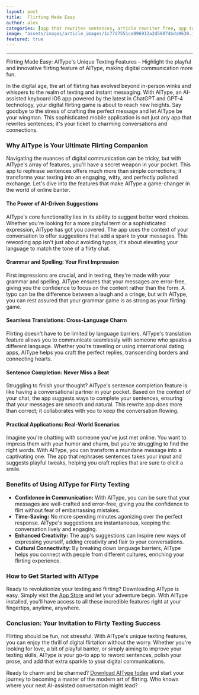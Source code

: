 ```yaml
---
layout: post
title:  Flirting Made Easy
author: alex
categories: [app that rewrites sentences, article rewriter free, app to rephrase sentences, rewording app, app to reword sentences, rewrite app, app that rephrases sentences]
image: "assets/images/article_images/1c77d7551ce896912a2d58074bda9630.jpg"
featured: true
---
```


---

Flirting Made Easy: AIType's Unique Texting Features – Highlight the playful and innovative flirting feature of AIType, making digital communication more fun.

In the digital age, the art of flirting has evolved beyond in-person winks and whispers to the realm of texting and instant messaging. With AIType, an AI-assisted keyboard iOS app powered by the latest in ChatGPT and GPT-4 technology, your digital flirting game is about to reach new heights. Say goodbye to the stress of crafting the perfect message and let AIType be your wingman. This sophisticated mobile application is not just any app that rewrites sentences; it's your ticket to charming conversations and connections.

### Why AIType is Your Ultimate Flirting Companion

Navigating the nuances of digital communication can be tricky, but with AIType's array of features, you'll have a secret weapon in your pocket. This app to rephrase sentences offers much more than simple corrections; it transforms your texting into an engaging, witty, and perfectly polished exchange. Let's dive into the features that make AIType a game-changer in the world of online banter.

#### The Power of AI-Driven Suggestions

AIType's core functionality lies in its ability to suggest better word choices. Whether you're looking for a more playful term or a sophisticated expression, AIType has got you covered. The app uses the context of your conversation to offer suggestions that add a spark to your messages. This rewording app isn't just about avoiding typos; it's about elevating your language to match the tone of a flirty chat.

#### Grammar and Spelling: Your First Impression

First impressions are crucial, and in texting, they're made with your grammar and spelling. AIType ensures that your messages are error-free, giving you the confidence to focus on the content rather than the form. A typo can be the difference between a laugh and a cringe, but with AIType, you can rest assured that your grammar game is as strong as your flirting game.

#### Seamless Translations: Cross-Language Charm

Flirting doesn't have to be limited by language barriers. AIType's translation feature allows you to communicate seamlessly with someone who speaks a different language. Whether you're traveling or using international dating apps, AIType helps you craft the perfect replies, transcending borders and connecting hearts.

#### Sentence Completion: Never Miss a Beat

Struggling to finish your thought? AIType's sentence completion feature is like having a conversational partner in your pocket. Based on the context of your chat, the app suggests ways to complete your sentences, ensuring that your messages are smooth and natural. This rewrite app does more than correct; it collaborates with you to keep the conversation flowing.

#### Practical Applications: Real-World Scenarios

Imagine you're chatting with someone you've just met online. You want to impress them with your humor and charm, but you're struggling to find the right words. With AIType, you can transform a mundane message into a captivating one. The app that rephrases sentences takes your input and suggests playful tweaks, helping you craft replies that are sure to elicit a smile.

### Benefits of Using AIType for Flirty Texting

- **Confidence in Communication:** With AIType, you can be sure that your messages are well-crafted and error-free, giving you the confidence to flirt without fear of embarrassing mistakes.
- **Time-Saving:** No more spending minutes agonizing over the perfect response. AIType's suggestions are instantaneous, keeping the conversation lively and engaging.
- **Enhanced Creativity:** The app's suggestions can inspire new ways of expressing yourself, adding creativity and flair to your conversations.
- **Cultural Connectivity:** By breaking down language barriers, AIType helps you connect with people from different cultures, enriching your flirting experience.

### How to Get Started with AIType

Ready to revolutionize your texting and flirting? Downloading AIType is easy. Simply visit the [App Store](https://apps.apple.com/us/app/aitype-grammar-check-keyboard/id6469163944) and let your adventure begin. With AIType installed, you'll have access to all these incredible features right at your fingertips, anytime, anywhere.

### Conclusion: Your Invitation to Flirty Texting Success

Flirting should be fun, not stressful. With AIType's unique texting features, you can enjoy the thrill of digital flirtation without the worry. Whether you're looking for love, a bit of playful banter, or simply aiming to improve your texting skills, AIType is your go-to app to reword sentences, polish your prose, and add that extra sparkle to your digital communications.

Ready to charm and be charmed? [Download AIType today](https://apps.apple.com/us/app/aitype-grammar-check-keyboard/id6469163944) and start your journey to becoming a master of the modern art of flirting. Who knows where your next AI-assisted conversation might lead?